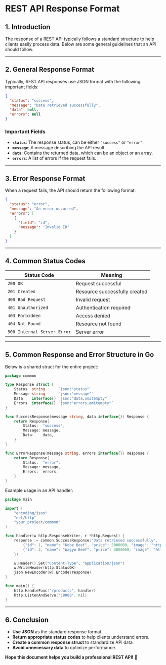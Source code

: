 # REST API Response Format

## 1. Introduction
The response of a REST API typically follows a standard structure to help clients easily process data. Below are some general guidelines that an API should follow.

---

## 2. General Response Format
Typically, REST API responses use JSON format with the following important fields:

```json
{
  "status": "success",
  "message": "Data retrieved successfully",
  "data": null,
  "errors": null
}
```

### **Important Fields**
- **`status`**: The response status, can be either `"success"` or `"error"`.
- **`message`**: A message describing the API result.
- **`data`**: Contains the returned data, which can be an object or an array.
- **`errors`**: A list of errors if the request fails.

---

## 3. Error Response Format
When a request fails, the API should return the following format:

```json
{
  "status": "error",
  "message": "An error occurred",
  "errors": [
    {
      "field": "id",
      "message": "Invalid ID"
    }
  ]
}
```

---

## 4. Common Status Codes

| Status Code | Meaning |
|------------|---------|
| `200 OK` | Request successful |
| `201 Created` | Resource successfully created |
| `400 Bad Request` | Invalid request |
| `401 Unauthorized` | Authentication required |
| `403 Forbidden` | Access denied |
| `404 Not Found` | Resource not found |
| `500 Internal Server Error` | Server error |

---

## 5. Common Response and Error Structure in Go
Below is a shared struct for the entire project:

```go
package common

type Response struct {
	Status  string      `json:"status"`
	Message string      `json:"message"`
	Data    interface{} `json:"data,omitempty"`
	Errors  interface{} `json:"errors,omitempty"`
}

func SuccessResponse(message string, data interface{}) Response {
	return Response{
		Status:  "success",
		Message: message,
		Data:    data,
	}
}

func ErrorResponse(message string, errors interface{}) Response {
	return Response{
		Status:  "error",
		Message: message,
		Errors:  errors,
	}
}
```

Example usage in an API handler:

```go
package main

import (
	"encoding/json"
	"net/http"
	"your_project/common"
)

func handler(w http.ResponseWriter, r *http.Request) {
	response := common.SuccessResponse("Data retrieved successfully", []map[string]interface{}{
		{"id": 1, "name": "Kobe Beef", "price": 5000000, "image": "https://example.com/images/kobe.jpg"},
		{"id": 2, "name": "Wagyu Beef", "price": 3000000, "image": "https://example.com/images/wagyu.jpg"},
	})

	w.Header().Set("Content-Type", "application/json")
	w.WriteHeader(http.StatusOK)
	json.NewEncoder(w).Encode(response)
}

func main() {
	http.HandleFunc("/products", handler)
	http.ListenAndServe(":8080", nil)
}
```

---

## 6. Conclusion
- **Use JSON** as the standard response format.
- **Return appropriate status codes** to help clients understand errors.
- **Create a common response struct** to standardize API data.
- **Avoid unnecessary data** to optimize performance.

**Hope this document helps you build a professional REST API! 🚀**

